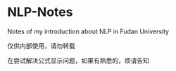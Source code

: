 # NLP-Notes
Notes of my introduction about NLP in Fudan University

仅供内部使用，请勿转载

在尝试解决公式显示问题，如果有熟悉的，烦请告知
